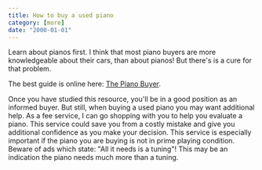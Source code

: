 ```yaml
---
title: How to buy a used piano
category: [more]
date: "2000-01-01"
---
```

Learn about pianos first. I think that most piano buyers are more knowledgeable about their cars, than about pianos! But there's is a cure for that problem.

The best guide is online here: [The Piano Buyer](https://pianobuery.com/piano-buying-basics).

Once you have studied this resource, you'll be in a good position as an informed buyer. But still, when buying a used piano you may want additional help. As a fee service, I can go shopping with you to help you evaluate a piano. This service could save you from a costly mistake and give you additional confidence as you make your decision. This service is especially important if the piano you are buying is not in prime playing condition. Beware of ads which state: "All it needs is a tuning"! This may be an indication the piano needs much more than a tuning.
